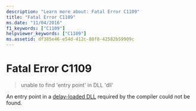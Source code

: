 ```yaml
---
description: "Learn more about: Fatal Error C1109"
title: "Fatal Error C1109"
ms.date: "11/04/2016"
f1_keywords: ["C1109"]
helpviewer_keywords: ["C1109"]
ms.assetid: df385e46-e54d-412c-88f8-42582b59909c
---
```

# Fatal Error C1109

> unable to find 'entry point' in DLL 'dll'

An entry point in a [delay-loaded DLL](../../build/reference/linker-support-for-delay-loaded-dlls.md) required by the compiler could not be found.

